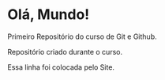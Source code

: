 # Olá, Mundo!
 Primeiro Repositório do curso de Git e Github.

 Repositório criado durante o curso.

 Essa linha foi colocada pelo Site.
